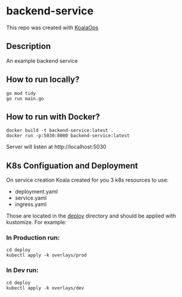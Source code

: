 # backend-service

This repo was created with [KoalaOps](https://app.koalaops.com/)

## Description

An example backend service

## How to run locally?

```
go mod tidy
go run main.go
```

## How to run with Docker?

```
docker build -t backend-service:latest .
docker run -p:5030:8080 backend-service:latest
```

Server will listen at http://localhost:5030

## K8s Configuation and Deployment

On service creation Koala created for you 3 k8s resources to use:

- deployment.yaml
- service.yaml
- ingress.yaml

Those are located in the [deploy](deploy) directory and should be applied with kustomize. For example:

### In Production run: 

```
cd deploy
kubectl apply -k overlays/prod
```

### In Dev run: 

```
cd deploy
kubectl apply -k overlays/dev
```

